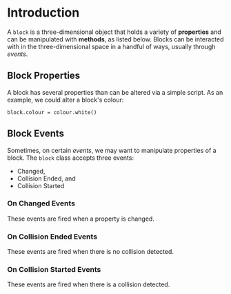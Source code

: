 # Introduction
A `block` is a three-dimensional object that holds a variety of **properties** and can be manipulated with **methods**, as listed below. Blocks can be interacted with in the three-dimensional space in a handful of ways, usually through *events*.

## Block Properties
A block has several properties than can be altered via a simple script. As an example, we could alter a block's colour:
```
block.colour = colour.white()
```

## Block Events
Sometimes, on certain *events*, we may want to manipulate properties of a block. The `block` class accepts three events:
- Changed,
- Collision Ended, and
- Collision Started
### On Changed Events
These events are fired when a property is changed.
### On Collision Ended Events
These events are fired when there is no collision detected.
### On Collision Started Events
These events are fired when there is a collision detected.

